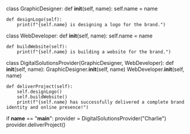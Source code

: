 class GraphicDesigner:
    def __init__(self, name):
        self.name = name

    def designLogo(self):
        print(f"{self.name} is designing a logo for the brand.")

class WebDeveloper:
    def __init__(self, name):
        self.name = name

    def buildWebsite(self):
        print(f"{self.name} is building a website for the brand.")

class DigitalSolutionsProvider(GraphicDesigner, WebDeveloper):
    def __init__(self, name):
        GraphicDesigner.__init__(self, name)
        WebDeveloper.__init__(self, name)

    def deliverProject(self):
        self.designLogo()
        self.buildWebsite()
        print(f"{self.name} has successfully delivered a complete brand identity and online presence!")


if __name__ == "__main__":
    provider = DigitalSolutionsProvider("Charlie")
    provider.deliverProject()
